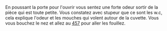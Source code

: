 En poussant la porte pour l'ouvrir vous sentez une forte odeur sortir de la pièce qui est toute petite. Vous constatez avec stupeur que ce sont les w.c, cela explique l'odeur et les mouches qui volent autour de la cuvette. Vous vous bouchez le nez et allez au [457](457) pour aller les fouillez.